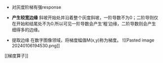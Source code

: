 - 对灰度阶梯有强response
    
- **产生较宽边缘**
	斜坡开始处并沿着整个灰度斜坡，一阶导数不为0；二阶导则仅在开始和结尾处不为0.所以可见一阶导数会产生‘粗’边缘，二阶导数则会产生细得多的边缘。
    
- 提取边缘
在数字图像领域，将梯度幅值M(x,y)称为梯度。
![[Pasted image 20240106194530.png]]

[[梯度算子]]

